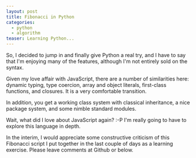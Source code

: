 ```yaml
---
layout: post
title: Fibonacci in Python
categories:
  - python
  - algorithm
teaser: Learning Python...
---
```


So, I decided to jump in and finally give Python a real try, and I have
to say that I'm enjoying many of the features, although I'm not entirely
sold on the syntax.

Given my love affair with JavaScript, there are a number of similarities
here: dynamic typing, type coercion, array and object literals, first-class
functions, and closures. It is a very comfortable transition.

In addition, you get a working class system with classical inheritance,
a nice package system, and some nimble standard modules.

Wait, what did I love about JavaScript again? :-P I'm really going to have
to explore this language in depth.

In the interim, I would appreciate some constructive criticism of this
Fibonacci script I put together in the last couple of days as a learning
exercise. Please leave comments at Github or below.

<script src="https://gist.github.com/1526700.js"> </script>